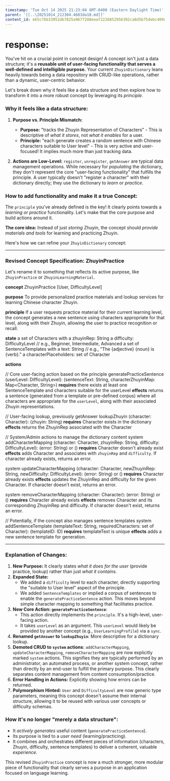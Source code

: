 ```yaml
---
timestamp: 'Tue Oct 14 2025 21:23:04 GMT-0400 (Eastern Daylight Time)'
parent: '[[..\20251014_212304.4683da18.md]]'
content_id: e65c76b33952db7825a9677208eeaf2226852956302ca8d5b75debc409dd4450
---
```


# response:

You've hit on a crucial point in concept design! A concept isn't just a data structure; it's a **reusable unit of user-facing functionality that serves a well-defined and intelligible purpose.** Your current `ZhuyinDictionary` leans heavily towards being a data repository with CRUD-like operations, rather than a dynamic, user-centric behavior.

Let's break down why it feels like a data structure and then explore how to transform it into a more robust concept by leveraging its *principle*.

### Why it feels like a data structure:

1. **Purpose vs. Principle Mismatch:**
   * **Purpose:** "tracks the Zhuyin Representation of Characters" - This is descriptive of *what it stores*, not *what it enables* for a user.
   * **Principle:** "each generate creates a random sentence with Chinese characters suitable to User level" - This is very active and user-focused! It implies much more than just tracking data.

2. **Actions are Low-Level:** `register`, `unregister`, `getAnswer` are typical data management operations. While necessary for *populating* the dictionary, they don't represent the core "user-facing functionality" that fulfills the principle. A user typically doesn't "register a character" with their dictionary directly; they use the dictionary to *learn* or *practice*.

### How to add functionality and make it a true Concept:

The `principle` you've already defined is the key! It clearly points towards a *learning or practice* functionality. Let's make that the core purpose and build actions around it.

**The core idea:** Instead of just *storing* Zhuyin, the concept should *provide materials and tools* for learning and practicing Zhuyin.

Here's how we can refine your `ZhuyinDictionary` concept:

***

### Revised Concept Specification: ZhuyinPractice

Let's rename it to something that reflects its active purpose, like `ZhuyinPractice` or `ZhuyinLearningMaterial`.

**concept** ZhuyinPractice \[User, DifficultyLevel]

**purpose** To provide personalized practice materials and lookup services for learning Chinese character Zhuyin.

**principle** If a user requests practice material for their current learning level, the concept generates a new sentence using characters appropriate for that level, along with their Zhuyin, allowing the user to practice recognition or recall.

**state**
a set of Characters with
a zhuyinRep: String
a difficulty: DifficultyLevel // e.g., Beginner, Intermediate, Advanced
a set of SentenceTemplates with
a text: String // e.g., "The {adjective} {noun} is {verb}."
a characterPlaceholders: set of Character

**actions**

// Core user-facing action based on the principle
generatePracticeSentence (userLevel: DifficultyLevel): (sentenceText: String, characterZhuyinMap: Map\<Character, String>)
**requires** there exists at least one SentenceTemplate and characters suitable for the userLevel
**effects** returns a sentence (generated from a template or pre-defined corpus) where all characters are appropriate for the `userLevel`, along with their associated Zhuyin representations.

// User-facing lookup, previously getAnswer
lookupZhuyin (character: Character): (zhuyin: String)
**requires** Character exists in the dictionary
**effects** returns the ZhuyinRep associated with the Character

// System/Admin actions to manage the dictionary content
system addCharacterMapping (character: Character, zhuyinRep: String, difficulty: DifficultyLevel): (error: String) or ()
**requires** Character doesn't already exist
**effects** adds Character and associates with `zhuyinRep` and `difficulty`. If character already exists, returns an error.

system updateCharacterMapping (character: Character, newZhuyinRep: String, newDifficulty: DifficultyLevel): (error: String) or ()
**requires** Character already exists
**effects** updates the ZhuyinRep and difficulty for the given Character. If character doesn't exist, returns an error.

system removeCharacterMapping (character: Character): (error: String) or ()
**requires** Character already exists
**effects** removes Character and its corresponding ZhuyinRep and difficulty. If character doesn't exist, returns an error.

// Potentially, if the concept also manages sentence templates
system addSentenceTemplate (templateText: String, requiredCharacters: set of Character): (templateID: ID)
**requires** templateText is unique
**effects** adds a new sentence template for generation.

***

### Explanation of Changes:

1. **New Purpose:** It clearly states *what it does for the user* (provide practice, lookup) rather than just *what it contains*.
2. **Expanded State:**
   * We added a `difficulty` level to each character, directly supporting the "suitable to User level" aspect of the principle.
   * We added `SentenceTemplates` or implied a corpus of sentences to enable the `generatePracticeSentence` action. This moves beyond simple character mapping to something that facilitates practice.
3. **New Core Action: `generatePracticeSentence`**:
   * This action directly implements the `principle`. It's a high-level, user-facing action.
   * It takes `userLevel` as an argument. This `userLevel` would likely be provided by another concept (e.g., `UserLearningProfile`) via a `sync`.
4. **Renamed `getAnswer` to `lookupZhuyin`**: More descriptive for a dictionary lookup.
5. **Demoted CRUD to `system` actions**: `addCharacterMapping`, `updateCharacterMapping`, `removeCharacterMapping` are now explicitly marked `system` actions. This signifies they are typically performed by an administrator, an automated process, or another system concept, rather than directly by an end-user to fulfill the primary purpose. This clearly separates content management from content consumption/practice.
6. **Error Handling in Actions:** Explicitly showing how errors can be returned.
7. **Polymorphism Hinted:** `User` and `DifficultyLevel` are now generic type parameters, meaning this concept doesn't assume their internal structure, allowing it to be reused with various user concepts or difficulty schemas.

### How it's no longer "merely a data structure":

* It *actively generates* useful content (`generatePracticeSentence`).
* Its purpose is tied to a *user need* (learning/practicing).
* It combines and orchestrates different pieces of information (characters, Zhuyin, difficulty, sentence templates) to deliver a coherent, valuable *experience*.

This revised `ZhuyinPractice` concept is now a much stronger, more modular piece of functionality that clearly serves a purpose in an application focused on language learning.
